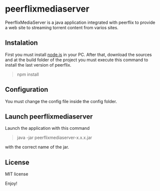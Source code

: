 peerflixmediaserver
===================
PeerflixMediaServer is a java application integrated with peerflix to provide a web site to streaming torrent content from varios sites.

Instalation
-----------
First you must install [node.js](http://nodejs.org/) in your PC.
After that, download the sources and at the build folder of the project you must execute this command to install the last version of peerflix.

>npm install

Configuration
-------------
You must change the config file inside the config folder.

Launch peerflixmediaserver
--------------------------
Launch the application with this command

>java -jar peerflixmediaserver-x.x.x.jar

with the correct name of the jar.

License
-------
MIT license

Enjoy!
